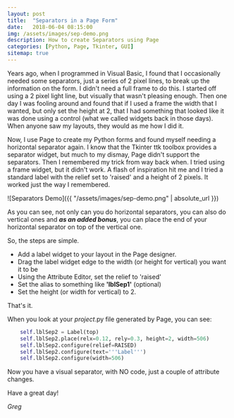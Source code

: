 ```yaml
---
layout: post
title:  "Separators in a Page Form"
date:   2018-06-04 08:15:00
img: /assets/images/sep-demo.png
description: How to create Separators using Page
categories: [Python, Page, Tkinter, GUI]
sitemap: true
---
```

Years ago, when I programmed in Visual Basic, I found that I occasionally needed some separators, just a series of 2 pixel lines, to break up the information on the form.  I didn't need a full frame to do this.  I started off using a 2 pixel light line, but visually that wasn't pleasing enough.  Then one day I was fooling around and found that if I used a frame the width that I wanted, but only set the height at 2, that I had something that looked like it was done using a control (what we called widgets back in those days).  When anyone saw my layouts, they would as me how I did it.

Now, I use Page to create my Python forms and found myself needing a horizontal separator again.  I know that the Tkinter ttk toolbox provides a separator widget, but much to my dismay, Page didn't support the separators. Then I remembered my trick from way back when. I tried using a frame widget, but it didn't work. A flash of inspiration hit me and I tried a standard label with the relief set to 'raised' and a height of 2 pixels. It worked just the way I remembered.

![Separators Demo]({{ "/assets/images/sep-demo.png" | absolute_url }})

As you can see, not only can you do horizontal separators, you can also do vertical ones and _**as an added bonus**_, you can place the end of your horizontal separator on top of the vertical one.

So, the steps are simple.
- Add a label widget to your layout in the Page designer.
- Drag the label widget edge to the width (or height for vertical) you want it to be
- Using the Attribute Editor, set the relief to 'raised'
- Set the alias to something like **'lblSep1'** (optional)
- Set the height (or width for vertical) to 2.

That's it. 

When you look at your _project_.py file generated by Page, you can see:
```python
    self.lblSep2 = Label(top)
    self.lblSep2.place(relx=0.12, rely=0.3, height=2, width=506)
    self.lblSep2.configure(relief=RAISED)
    self.lblSep2.configure(text='''Label''')
    self.lblSep2.configure(width=506)
```

Now you have a visual separator, with NO code, just a couple of attribute changes.

Have a great day!

_Greg_
